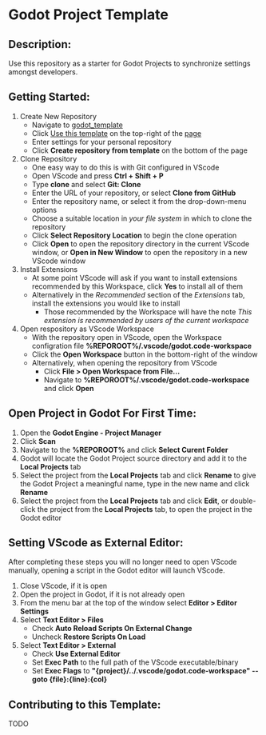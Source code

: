 # Godot Project Template

## Description:
Use this repository as a starter for Godot Projects to synchronize settings amongst developers.

## Getting Started:
1. Create New Repository
    * Navigate to [godot_template](https://github.com/bseth15/godot_template)
    * Click [Use this template](https://github.com/bseth15/godot_template/generate) on the top-right of the [page](https://github.com/bseth15/godot_template)
    * Enter settings for your personal repository
    * Click **Create repository from template** on the bottom of the page
2. Clone Repository
    * One easy way to do this is with Git configured in VScode
    * Open VScode and press **Ctrl + Shift + P**
    * Type **clone** and select **Git: Clone**
    * Enter the URL of your repository, or select **Clone from GitHub**
    * Enter the repository name, or select it from the drop-down-menu options
    * Choose a suitable location in *your file system* in which to clone the repository
    * Click **Select Repository Location** to begin the clone operation
    * Click **Open** to open the repository directory in the current VScode window, or **Open in New Window** to open the repository in a new VScode window
3. Install Extensions
    * At some point VScode will ask if you want to install extensions recommended by this Workspace, click **Yes** to install all of them
    * Alternatively in the *Recommended* section of the *Extensions* tab, install the extensions you would like to install
      * Those recommended by the Workspace will have the note *This extension is recommended by users of the current workspace*
5. Open respository as VScode Workspace
    * With the repository open in VScode, open the Workspace configration file **%REPOROOT%/.vscode/godot.code-workspace**
    * Click the **Open Workspace** button in the bottom-right of the window
    * Alternatively, when opening the repository from VScode
      * Click **File > Open Workspace from File...**
      * Navigate to **%REPOROOT%/.vscode/godot.code-workspace** and click **Open**
      
## Open Project in Godot For First Time:
1. Open the **Godot Engine - Project Manager**
2. Click **Scan**
3. Navigate to the **%REPOROOT%** and click **Select Curent Folder**
4. Godot will locate the Godot Project source directory and add it to the **Local Projects** tab
5. Select the project from the **Local Projects** tab and click **Rename** to give the Godot Project a meaningful name, type in the new name and click **Rename**
6. Select the project from the **Local Projects** tab and click **Edit**, or double-click the project from the **Local Projects** tab, to open the project in the Godot editor

## Setting VScode as External Editor:
After completing these steps you will no longer need to open VScode manually, opening a script in the Godot editor will launch VScode.
1. Close VScode, if it is open
2. Open the project in Godot, if it is not already open
3. From the menu bar at the top of the window select **Editor > Editor Settings**
4. Select **Text Editor > Files**
    * Check **Auto Reload Scripts On External Change**
    * Uncheck **Restore Scripts On Load**
5. Select **Text Editor > External**
    * Check **Use External Editor**
    * Set **Exec Path** to the full path of the VScode executable/binary
    * Set **Exec Flags** to **"{project}/../.vscode/godot.code-workspace" --goto {file}:{line}:{col}**

## Contributing to this Template:
TODO

